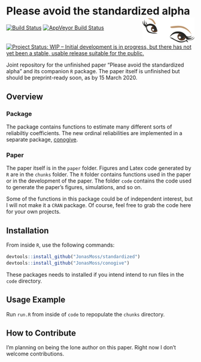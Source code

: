 
<!-- README.md is generated from README.Rmd. Please edit that file -->

# Please avoid the standardized alpha <img src="man/figures/logo.png" align="right" width="140" height="70" />

[![Build
Status](https://travis-ci.com/JonasMoss/standardized.svg?branch=master)](https://travis-ci.org/JonasMoss/standardized)
[![AppVeyor Build
Status](https://ci.appveyor.com/api/projects/status/github/JonasMoss/standardized?branch=master&svg=true)](https://ci.appveyor.com/project/JonasMoss/standardized)
[![Project Status: WIP – Initial development is in progress, but there
has not yet been a stable, usable release suitable for the
public.](https://www.repostatus.org/badges/latest/wip.svg)](https://www.repostatus.org/#wip)
<!--[![Codecov test coverage](https://codecov.io/gh/JonasMoss/standardized/branch/master/graph/badge.svg)](https://codecov.io/gh/JonasMoss/standardized?branch=master)-->

<!--[![Project Status: Active – The project has reached a stable, usable state and is being actively developed.](https://www.repostatus.org/badges/latest/active.svg)](https://www.repostatus.org/#active)-->

<!--[![Project Status: Unsupported – The project has reached a stable, usable state but the author(s) have ceased all work on it. A new maintainer may be desired.](https://www.repostatus.org/badges/latest/unsupported.svg)](https://www.repostatus.org/#unsupported) -->

<!--[![DOI](https://zenodo.org/badge/120678148.svg)](https://zenodo.org/badge/latestdoi/120678148) -->

Joint repository for the unfinished paper “Please avoid the standardized
alpha” and its companion `R` package. The paper itself is unfinished but
should be preprint-ready soon, as by 15 March 2020.

## Overview

### Package

The package contains functions to estimate many different sorts of
reliabiltiy coefficients. The new ordinal reliabilities are implemented
in a separate package,
[conogive](https://github.com/JonasMoss/conogive).

### Paper

The paper itself is in the `paper` folder. Figures and Latex code
generated by `R` are in the `chunks` folder. The `R` folder contains
functions used in the paper or in the development of the paper. The
folder `code` contains the code used to generate the paper’s figures,
simulations, and so on.

Some of the functions in this package could be of independent interest,
but I will not make it a `CRAN` package. Of course, feel free to grab
the code here for your own projects.

## Installation

From inside `R`, use the following commands:

``` r
devtools::install_github("JonasMoss/standardized")
devtools::install_github("JonasMoss/conogive")
```

These packages needs to installed if you intend intend to run files in
the `code` directory.

## Usage Example

Run `run.R` from inside of `code` to repopulate the `chunks` directory.

## How to Contribute

I’m planning on being the lone author on this paper. Right now I don’t
welcome contributions.
